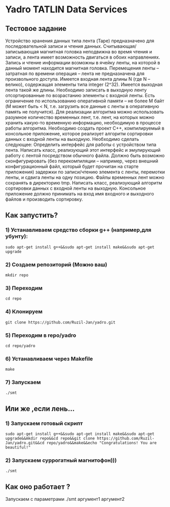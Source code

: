 # Yadro TATLIN Data Services
## Тестовое задание
Устройство хранения данных типа лента (Tape) предназначено для последовательной записи и
чтения данных. Считывающая/записывающая магнитная головка неподвижна во время чтения и
записи, а лента имеет возможность двигаться в обоих направлениях. Запись и чтение информации
возможны в ячейку ленты, на которой в данный момент находится магнитная головка.
Перемещения ленты – затратная по времени операция – лента не предназначена для
произвольного доступа.
Имеется входная лента длины N (где N – велико), содержащая элементы типа integer (2^32).
Имеется выходная лента такой же длины. Необходимо записать в выходную ленту
отсортированные по возрастанию элементы с входной ленты. Есть ограничение по использованию
оперативной памяти – не более M байт (M может быть < N, т.е. загрузить все данные с ленты в
оперативную память не получится). Для реализации алгоритма можно использовать разумное
количество временных лент, т.е. лент, на которых можно хранить какую-то временную
информацию, необходимую в процессе работы алгоритма.
Необходимо создать проект С++, компилируемый в консольное приложение, которое реализует
алгоритм сортировки данных с входной ленты на выходную. Необходимо сделать следующее:
Определить интерфейс для работы с устройством типа лента.
Написать класс, реализующий этот интерфейс и эмулирующий работу с лентой
посредством обычного файла. Должно быть возможно сконфигурировать (без
перекомпиляции – например, через внешний конфигурационный файл, который будет
прочитан на старте приложения) задержки по записи/чтению элемента с ленты, перемотки
ленты, и сдвига ленты на одну позицию.
Файлы временных лент можно сохранять в директорию tmp.
Написать класс, реализующий алгоритм сортировки данных с входной ленты на выходную.
Консольное приложение должно принимать на вход имя входного и выходного файлов и
производить сортировку.

## Как запустить? 
### 1) Устанавливаем средство сборки g++ (например,для убунту):
`sudo apt-get install g++&&sudo apt-get install make&&sudo apt-get upgrade`
### 2) Создаем репозиторий (Можно ваш)
`mkdir repo`
### 3) Переходим 
`cd repo`
### 4) Клонируем 
`git clone https://github.com/Ruzil-Jan/yadro.git`
### 5) Переходим в repo/yadro
`cd repo/yadro` 
### 6) Устанавливаем через Makefile
`make` 
### 7) Запускаем 
`./smt` 
## Или же ,если лень...
### 1) Запускаем готовый скрипт 
`sudo apt-get install g++&&sudo apt-get install make&&sudo apt-get upgrade&&mkdir repo&&cd repo&&git clone https://github.com/Ruzil-Jan/yadro.git&&cd repo/yadro&&make&&echo "Congratulations! You are beautiful!" ` 
### 2) Запускаем суррогатный магнитофон)))
`./smt`

## Как оно работает ?
Запускаем с параметрами  ./smt аргумент1 аргумент2  


